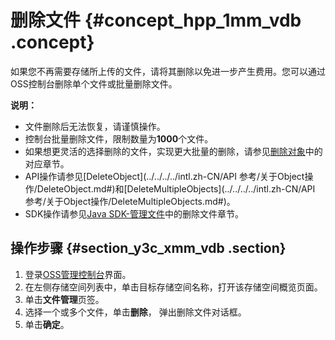 # 删除文件 {#concept_hpp_1mm_vdb .concept}

如果您不再需要存储所上传的文件，请将其删除以免进一步产生费用。您可以通过OSS控制台删除单个文件或批量删除文件。

**说明：** 

-   文件删除后无法恢复，请谨慎操作。
-   控制台批量删除文件，限制数量为**1000**个文件。
-   如果想更灵活的选择删除的文件，实现更大批量的删除，请参见[删除对象](../../../../intl.zh-CN/开发指南/管理文件/删除对象.md#)中的对应章节。
-   API操作请参见[DeleteObject](../../../../intl.zh-CN/API 参考/关于Object操作/DeleteObject.md#)和[DeleteMultipleObjects](../../../../intl.zh-CN/API 参考/关于Object操作/DeleteMultipleObjects.md#)。
-   SDK操作请参见[Java SDK-管理文件](https://www.alibabacloud.com/help/zh/doc-detail/32015.htm)中的删除文件章节。

## 操作步骤 {#section_y3c_xmm_vdb .section}

1.  登录[OSS管理控制台](https://oss.console.aliyun.com/)界面。
2.  在左侧存储空间列表中，单击目标存储空间名称，打开该存储空间概览页面。
3.  单击**文件管理**页签。
4.  选择一个或多个文件，单击**删除**， 弹出删除文件对话框。
5.  单击**确定**。

